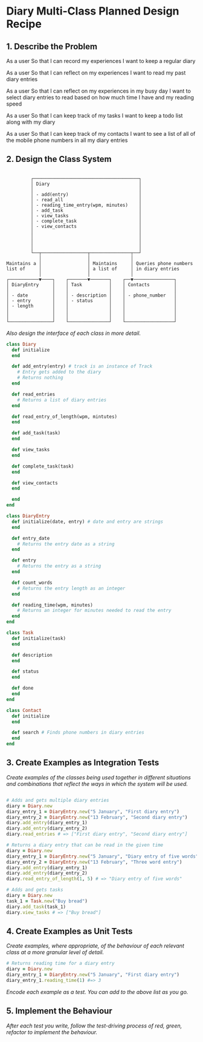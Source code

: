 # Diary Multi-Class Planned Design Recipe

## 1. Describe the Problem

As a user
So that I can record my experiences
I want to keep a regular diary

As a user
So that I can reflect on my experiences
I want to read my past diary entries

As a user
So that I can reflect on my experiences in my busy day
I want to select diary entries to read based on how much time I have and my reading speed

As a user
So that I can keep track of my tasks
I want to keep a todo list along with my diary

As a user
So that I can keep track of my contacts
I want to see a list of all of the mobile phone numbers in all my diary entries

## 2. Design the Class System

```

         ┌───────────────────────────────────────┐
         │ Diary                                 │
         │                                       │
         │ - add(entry)                          │
         │ - read_all                            │
         │ - reading_time_entry(wpm, minutes)    │
         │ - add_task                            │
         │ - view_tasks                          │
         │ - complete_task                       │
         │ - view_contacts                       │
         │                                       │
         │                                       │
         │                                       │
         │                                       │
         └──┬─────────────────┬───────────────┬──┘
            │                 │               │
Maintains a │                 │ Maintains     │ Queries phone numbers
list of     │                 │ a list of     │ in diary entries
            │                 │               │
┌───────────▼────┐    ┌───────▼───────┐    ┌──▼───────────────┐
│ DiaryEntry     │    │ Task          │    │ Contacts         │
│                │    │               │    │                  │
│ - date         │    │ - description │    │ - phone_number   │
│ - entry        │    │ - status      │    │                  │
│ - length       │    │               │    │                  │
│                │    │               │    │                  │
│                │    │               │    │                  │
└────────────────┘    └───────────────┘    └──────────────────┘

```

_Also design the interface of each class in more detail._

```ruby
class Diary
  def initialize
  end

  def add_entry(entry) # track is an instance of Track
    # Entry gets added to the diary
    # Returns nothing
  end

  def read_entries
    # Returns a list of diary entries
  end

  def read_entry_of_length(wpm, mintutes)
  end

  def add_task(task)
  end

  def view_tasks
  end

  def complete_task(task)
  end

  def view_contacts
  end

  end
end

class DiaryEntry
  def initialize(date, entry) # date and entry are strings
  end

  def entry_date
    # Returns the entry date as a string
  end

  def entry
    # Returns the entry as a string
  end

  def count_words
    # Returns the entry length as an integer
  end

  def reading_time(wpm, minutes)
    # Returns an integer for minutes needed to read the entry
  end
end

class Task
  def initialize(task)
  end

  def description
  end

  def status
  end

  def done
  end
end

class Contact
  def initialize
  end

  def search # Finds phone numbers in diary entries
  end
end

```

## 3. Create Examples as Integration Tests

_Create examples of the classes being used together in different situations and
combinations that reflect the ways in which the system will be used._

```ruby

# Adds and gets multiple diary entries
diary = Diary.new
diary_entry_1 = DiaryEntry.new("5 January", "First diary entry")
diary_entry_2 = DiaryEntry.new("13 February", "Second diary entry")
diary.add_entry(diary_entry_1)
diary.add_entry(diary_entry_2)
diary.read_entries # => ["First diary entry", "Second diary entry"]

# Returns a diary entry that can be read in the given time
diary = Diary.new
diary_entry_1 = DiaryEntry.new("5 January", "Diary entry of five words")
diary_entry_2 = DiaryEntry.new("13 February", "Three word entry")
diary.add_entry(diary_entry_1)
diary.add_entry(diary_entry_2)
diary.read_entry_of_length(1, 5) # => "Diary entry of five words"

# Adds and gets tasks
diary = Diary.new
task_1 = Task.new("Buy bread")
diary.add_task(task_1)
diary.view_tasks # => ["Buy bread"]


```

## 4. Create Examples as Unit Tests

_Create examples, where appropriate, of the behaviour of each relevant class at
a more granular level of detail._

```ruby
# Returns reading time for a diary entry
diary = Diary.new
diary_entry_1 = DiaryEntry.new("5 January", "First diary entry")
diary_entry_1.reading_time(1) #=> 3
```

_Encode each example as a test. You can add to the above list as you go._

## 5. Implement the Behaviour

_After each test you write, follow the test-driving process of red, green,
refactor to implement the behaviour._